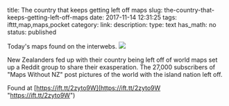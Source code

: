 title: The country that keeps getting left off maps
slug: the-country-that-keeps-getting-left-off-maps
date: 2017-11-14 12:31:25
tags: ifttt,map,maps,pocket
category: 
link: 
description: 
type: text
has_math: no
status: published

Today's maps found on the interwebs. ![](https://ift.tt/2gVYxJp)  
  

New Zealanders fed up with their country being left off of world maps set up a Reddit group to share their exasperation. The 27,000 subscribers of "Maps Without NZ" post pictures of the world with the island nation left off.  
  

Found at [https://ift.tt/2zyto9W](https://ift.tt/2zyto9W "https://ift.tt/2zyto9W")



